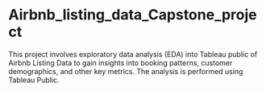 # Airbnb_listing_data_Capstone_project
This project involves exploratory data analysis (EDA) into Tableau public of Airbnb Listing Data to gain insights into booking patterns, customer demographics, and other key metrics. The analysis is performed using Tableau Public.
